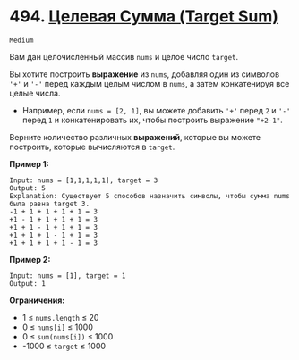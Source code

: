 # 494. [Целевая Сумма (Target Sum)](https://leetcode.com/problems/target-sum/description/)

`Medium`

Вам дан целочисленный массив `nums` и целое число `target`.

Вы хотите построить **выражение** из `nums`, добавляя один из символов `'+'` и `'-'` перед каждым целым числом в `nums`, а затем конкатенируя все целые числа.

*   Например, если `nums = [2, 1]`, вы можете добавить `'+'` перед `2` и `'-'` перед `1` и конкатенировать их, чтобы построить выражение `"+2-1"`.

Верните количество различных **выражений**, которые вы можете построить, которые вычисляются в `target`.

**Пример 1:**
```
Input: nums = [1,1,1,1,1], target = 3
Output: 5
Explanation: Существует 5 способов назначить символы, чтобы сумма nums была равна target 3.
-1 + 1 + 1 + 1 + 1 = 3
+1 - 1 + 1 + 1 + 1 = 3
+1 + 1 - 1 + 1 + 1 = 3
+1 + 1 + 1 - 1 + 1 = 3
+1 + 1 + 1 + 1 - 1 = 3
```

**Пример 2:**
```
Input: nums = [1], target = 1
Output: 1
```

**Ограничения:**

*   1 ≤ `nums.length` ≤ 20
*   0 ≤ `nums[i]` ≤ 1000
*   0 ≤ `sum(nums[i])` ≤ 1000
*   -1000 ≤ `target` ≤ 1000